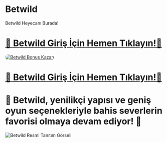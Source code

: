 # Betwild  
Betwild Heyecanı Burada!

# <a href="https://cutt.ly/BetwildLink" title="Betwild Giriş Adresi">🔗 Betwild Giriş İçin Hemen Tıklayın!🔗</a>

<a href="https://cutt.ly/BetwildLink" title="Betwild Bonus Fırsatları">
    <img src="https://i.ibb.co/bMrB6WKQ/Betwild.webp" alt="Betwild Bonus Kazan" style="max-width:100%; height:auto; border-radius:8px;">
</a>
<div class="description">

# <a href="https://cutt.ly/BetwildLink" title="Betwild Giriş Adresi">🔗 Betwild Giriş İçin Hemen Tıklayın!🔗</a>

# 🎲 Betwild, yenilikçi yapısı ve geniş oyun seçenekleriyle bahis severlerin favorisi olmaya devam ediyor! 🎲

<img src="[https://r.resimlink.com/DxfSBG_z12.jpg](https://r.resimlink.com/souUJA8v.webp)" title="ResimLink - Resim Yükle" alt="Betwild Resmi Tanıtım Görseli"></a>
